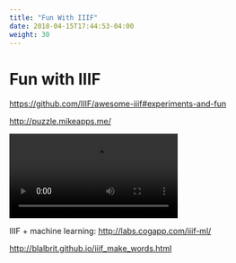 ```yaml
---
title: "Fun With IIIF"
date: 2018-04-15T17:44:53-04:00
weight: 30
---
```


# Fun with IIIF

https://github.com/IIIF/awesome-iiif#experiments-and-fun

http://puzzle.mikeapps.me/

<video src="/video/yale-zebra.mp4" preload="auto" controls></video>

IIIF + machine learning:
http://labs.cogapp.com/iiif-ml/

http://blalbrit.github.io/iiif_make_words.html
